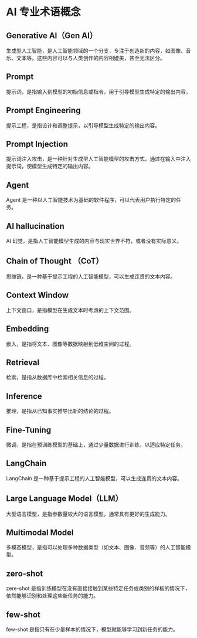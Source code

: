 # AI 专业术语概念

## Generative Al（Gen AI）

生成型人工智能，是人工智能领域的一个分支，专注于创造新的内容，如图像、音乐、文本等。这些内容可以与人类创作的内容相媲美，甚至无法区分。

## Prompt

提示词，是指输入到模型的初始信息或指令，用于引导模型生成特定的输出内容。

## Prompt Engineering

提示工程，是指设计和调整提示，以引导模型生成特定的输出内容。

## Prompt Injection

提示词注入攻击，是一种针对生成型人工智能模型的攻击方式，通过在输入中注入提示词，使模型生成特定的输出内容。

## Agent

Agent 是一种以人工智能技术为基础的软件程序，可以代表用户执行特定的任务。

## AI hallucination

AI 幻觉，是指人工智能模型生成的内容与现实世界不符，或者没有实际意义。

## Chain of Thought （CoT）

思维链，是一种基于提示工程的人工智能模型，可以生成连贯的文本内容。

## Context Window

上下文窗口，是指模型在生成文本时考虑的上下文范围。

## Embedding

嵌入，是指将文本、图像等数据映射到低维空间的过程。

## Retrieval

检索，是指从数据库中检索相关信息的过程。

## Inference

推理，是指从已知事实推导出新的结论的过程。

## Fine-Tuning

微调，是指在预训练模型的基础上，通过少量数据进行训练，以适应特定任务。

## LangChain

LangChain 是一种基于提示工程的人工智能模型，可以生成连贯的文本内容。

## Large Language Model（LLM）

大型语言模型，是指参数量较大的语言模型，通常具有更好的生成能力。

## Multimodal Model

多模态模型，是指可以处理多种数据类型（如文本、图像、音频等）的人工智能模型。

## zero-shot

zere-shot 是指训练模型在没有直接接触到某些特定任务或类别的样板的情况下，依然能够识别和处理这些新任务的能力。

## few-shot

few-shot 是指只有在少量样本的情况下，模型就能够学习到新任务的能力。
